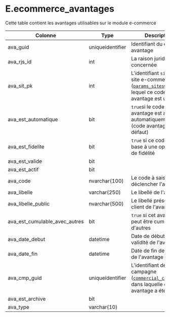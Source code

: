# E.ecommerce_avantages

Cette table contient les avantages utilisables sur le module e-commerce

Colonne|Type|Description
---|---|---
ava_guid|uniqueidentifier|Identifiant du code avantage 
ava_rjs_id|int|La raison juridique concernée 
ava_sit_pk|int|L'identifiant `sit_pk` du site e-commerce ([`params_siteswebs`](generated_params_siteswebs.md)) sur lequel ce code avantage est utilisable 
ava_est_automatique|bit|`true`si le code avantage est appliqué automatiquement (code avantage par défaut) 
ava_est_fidelite|bit|`true` si ce code sert de base à une opération de fidélité 
ava_est_valide|bit|
ava_est_actif|bit|
ava_code|nvarchar(100)|Le code à saisir pour déclencher l'avantage 
ava_libelle|varchar(250)|Le libellé de l'avantage 
ava_libelle_public|nvarchar(500)|Le libellé présenté au client de l'avantage 
ava_est_cumulable_avec_autres|bit|`true` si cet avantage peut être cumulé avec d'autres 
ava_date_debut|datetime|Date de début de validité de l'avantage 
ava_date_fin|datetime|Date de fin de validité de l'avantage 
ava_cmp_guid|uniqueidentifier|L'identifiant de la campagne ([`commercial_campagnes`](generated_commercial_campagnes.md)) dans laquelle cet avantage a été placé 
ava_est_archive|bit|
ava_type|varchar(10)|
